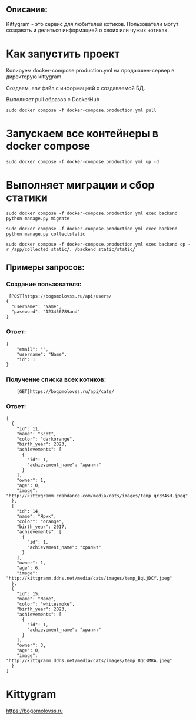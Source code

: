 ## Описание:
Kittygram - это сервис для любителей котиков. Пользователи могут создавать и делиться информацией о своих или чужих котиках.

# Как запустить проект
Копируем docker-compose.production.yml на продакшен-сервер в директорую kittygram.

Создаем .env файл с информацией о создаваемой БД.

Выполняет pull образов с DockerHub
```
sudo docker compose -f docker-compose.production.yml pull
```

# Запускаем все контейнеры в docker compose
```
sudo docker compose -f docker-compose.production.yml up -d
```
# Выполняет миграции и сбор статики
```
sudo docker compose -f docker-compose.production.yml exec backend python manage.py migrate
```
```
sudo docker compose -f docker-compose.production.yml exec backend python manage.py collectstatic
```
```
sudo docker compose -f docker-compose.production.yml exec backend cp -r /app/collected_static/. /backend_static/static/
```
## Примеры запросов:
### Создание пользователя:
```
 [POST]https://bogomolovss.ru/api/users/
{
  "username": "Name",
  "password": "123456789and"
}
```
### Ответ:
```
{
    "email": "",
    "username": "Name",
    "id": 1
}
```

### Получение списка всех котиков:
```
    [GET]https://bogomolovss.ru/api/cats/
```
### Ответ:
```
[
  {
    "id": 11,
    "name": "Scot",
    "color": "darkorange",
    "birth_year": 2023,
    "achievements": [
      {
        "id": 1,
        "achievement_name": "храпит"
      }
    ],
    "owner": 1,
    "age": 0,
    "image": "http://kittygramm.crabdance.com/media/cats/images/temp_qrZM4sH.jpeg"
  },
  {
    "id": 14,
    "name": "Ярик",
    "color": "orange",
    "birth_year": 2017,
    "achievements": [
      {
        "id": 1,
        "achievement_name": "храпит"
      }
    ],
    "owner": 1,
    "age": 6,
    "image": "http://kittgramm.ddns.net/media/cats/images/temp_BqLjDCY.jpeg"
  },
  {
    "id": 15,
    "name": "Name",
    "color": "whitesmoke",
    "birth_year": 2023,
    "achievements": [
      {
        "id": 1,
        "achievement_name": "храпит"
      }
    ],
    "owner": 3,
    "age": 0,
    "image": "http://kittgramm.ddns.net/media/cats/images/temp_8QCsMRA.jpeg"
  }
]
```

# Kittygram
https://bogomolovss.ru
